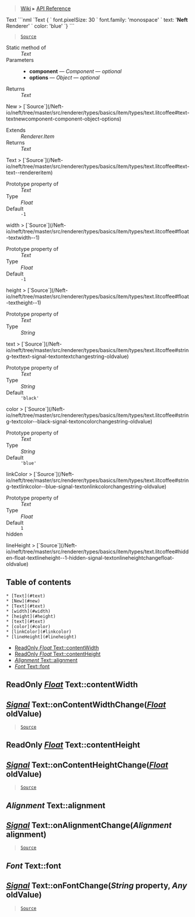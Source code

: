 > [Wiki](Home) ▸ [API Reference](API-Reference)

<dl></dl>
Text
```nml
`Text {
`   font.pixelSize: 30
`   font.family: 'monospace'
`   text: '<strong>Neft</strong> Renderer'
`   color: 'blue'
`}
```

> [`Source`](/Neft-io/neft/tree/master/src/renderer/types/basics/item/types/text.litcoffee#text-class)

<dl><dt>Static method of</dt><dd><i>Text</i></dd><dt>Parameters</dt><dd><ul><li><b>component</b> — <i>Component</i> — <i>optional</i></li><li><b>options</b> — <i>Object</i> — <i>optional</i></li></ul></dd><dt>Returns</dt><dd><i>Text</i></dd></dl>
New
> [`Source`](/Neft-io/neft/tree/master/src/renderer/types/basics/item/types/text.litcoffee#text-textnewcomponent-component-object-options)

<dl><dt>Extends</dt><dd><i>Renderer.Item</i></dd><dt>Returns</dt><dd><i>Text</i></dd></dl>
Text
> [`Source`](/Neft-io/neft/tree/master/src/renderer/types/basics/item/types/text.litcoffee#text-text--rendereritem)

<dl><dt>Prototype property of</dt><dd><i>Text</i></dd><dt>Type</dt><dd><i>Float</i></dd><dt>Default</dt><dd><code>-1</code></dd></dl>
width
> [`Source`](/Neft-io/neft/tree/master/src/renderer/types/basics/item/types/text.litcoffee#float-textwidth--1)

<dl><dt>Prototype property of</dt><dd><i>Text</i></dd><dt>Type</dt><dd><i>Float</i></dd><dt>Default</dt><dd><code>-1</code></dd></dl>
height
> [`Source`](/Neft-io/neft/tree/master/src/renderer/types/basics/item/types/text.litcoffee#float-textheight--1)

<dl><dt>Prototype property of</dt><dd><i>Text</i></dd><dt>Type</dt><dd><i>String</i></dd></dl>
text
> [`Source`](/Neft-io/neft/tree/master/src/renderer/types/basics/item/types/text.litcoffee#string-texttext-signal-textontextchangestring-oldvalue)

<dl><dt>Prototype property of</dt><dd><i>Text</i></dd><dt>Type</dt><dd><i>String</i></dd><dt>Default</dt><dd><code>'black'</code></dd></dl>
color
> [`Source`](/Neft-io/neft/tree/master/src/renderer/types/basics/item/types/text.litcoffee#string-textcolor--black-signal-textoncolorchangestring-oldvalue)

<dl><dt>Prototype property of</dt><dd><i>Text</i></dd><dt>Type</dt><dd><i>String</i></dd><dt>Default</dt><dd><code>'blue'</code></dd></dl>
linkColor
> [`Source`](/Neft-io/neft/tree/master/src/renderer/types/basics/item/types/text.litcoffee#string-textlinkcolor--blue-signal-textonlinkcolorchangestring-oldvalue)

<dl><dt>Prototype property of</dt><dd><i>Text</i></dd><dt>Type</dt><dd><i>Float</i></dd><dt>Default</dt><dd><code>1</code></dd><dt>hidden</dt></dl>
lineHeight
> [`Source`](/Neft-io/neft/tree/master/src/renderer/types/basics/item/types/text.litcoffee#hidden-float-textlineheight--1-hidden-signal-textonlineheightchangefloat-oldvalue)

## Table of contents
    * [Text](#text)
    * [New](#new)
    * [Text](#text)
    * [width](#width)
    * [height](#height)
    * [text](#text)
    * [color](#color)
    * [linkColor](#linkcolor)
    * [lineHeight](#lineheight)
  * [ReadOnly *Float* Text::contentWidth](#readonly-float-textcontentwidth)
  * [ReadOnly *Float* Text::contentHeight](#readonly-float-textcontentheight)
  * [*Alignment* Text::alignment](#alignment-textalignment)
  * [*Font* Text::font](#font-textfont)

ReadOnly [*Float*](/Neft-io/neft/wiki/Utils-API.md#boolean-isfloatany-value) Text::contentWidth
-----------------------------------
## [*Signal*](/Neft-io/neft/wiki/Signal-API.md#class-signal) Text::onContentWidthChange([*Float*](/Neft-io/neft/wiki/Utils-API.md#boolean-isfloatany-value) oldValue)

> [`Source`](/Neft-io/neft/tree/master/src/renderer/types/basics/item/types/text.litcoffee#readonly-float-textcontentwidth-signal-textoncontentwidthchangefloat-oldvalue)

ReadOnly [*Float*](/Neft-io/neft/wiki/Utils-API.md#boolean-isfloatany-value) Text::contentHeight
------------------------------------
## [*Signal*](/Neft-io/neft/wiki/Signal-API.md#class-signal) Text::onContentHeightChange([*Float*](/Neft-io/neft/wiki/Utils-API.md#boolean-isfloatany-value) oldValue)

> [`Source`](/Neft-io/neft/tree/master/src/renderer/types/basics/item/types/text.litcoffee#readonly-float-textcontentheight-signal-textoncontentheightchangefloat-oldvalue)

*Alignment* Text::alignment
---------------------------
## [*Signal*](/Neft-io/neft/wiki/Signal-API.md#class-signal) Text::onAlignmentChange(*Alignment* alignment)

> [`Source`](/Neft-io/neft/tree/master/src/renderer/types/basics/item/types/text.litcoffee#alignment-textalignment-signal-textonalignmentchangealignment-alignment)

*Font* Text::font
-----------------
## [*Signal*](/Neft-io/neft/wiki/Signal-API.md#class-signal) Text::onFontChange(*String* property, *Any* oldValue)

> [`Source`](/Neft-io/neft/tree/master/src/renderer/types/basics/item/types/text.litcoffee#font-textfont-signal-textonfontchangestring-property-any-oldvalue)

